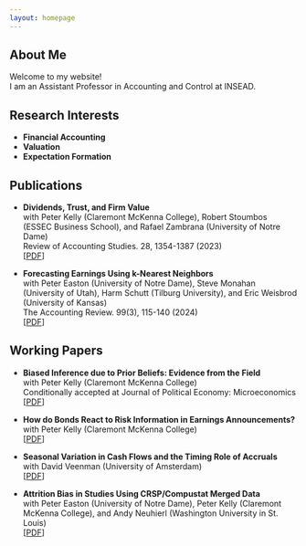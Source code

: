 ```yaml
---
layout: homepage
---
```


## About Me

Welcome to my website!
<br>
I am an Assistant Professor in Accounting and Control at INSEAD.

## Research Interests

- **Financial Accounting**
- **Valuation**
- **Expectation Formation**

## Publications

- **Dividends, Trust, and Firm Value**
  <br>
  with Peter Kelly (Claremont McKenna College), Robert Stoumbos (ESSEC Business School), and Rafael Zambrana (University of Notre Dame)
  <br>
  Review of Accounting Studies. 28, 1354-1387 (2023)
  <br>
  [[PDF](https://papers.ssrn.com/sol3/papers.cfm?abstract_id=2311512)]

- **Forecasting Earnings Using k-Nearest Neighbors**
  <br>
  with Peter Easton (University of Notre Dame), Steve Monahan (University of Utah), Harm Schutt (Tilburg University), and Eric Weisbrod (University of Kansas)
  <br>
  The Accounting Review. 99(3), 115-140 (2024)
  <br>
  [[PDF](https://papers.ssrn.com/sol3/papers.cfm?abstract_id=3752238)]



## Working Papers

- **Biased Inference due to Prior Beliefs: Evidence from the Field**
  <br>
  with Peter Kelly (Claremont McKenna College)
  <br>
  Conditionally accepted at Journal of Political Economy: Microeconomics
  <br>
  [[PDF](https://papers.ssrn.com/sol3/papers.cfm?abstract_id=4209631)]

- **How do Bonds React to Risk Information in Earnings Announcements?**
  <br>
  with Peter Kelly (Claremont McKenna College)
  <br>
  [[PDF](https://papers.ssrn.com/sol3/papers.cfm?abstract_id=4529463)]

- **Seasonal Variation in Cash Flows and the Timing Role of Accruals**
  <br>
  with David Veenman (University of Amsterdam)
  <br>
  [[PDF](https://papers.ssrn.com/sol3/papers.cfm?abstract_id=5042551)]

- **Attrition Bias in Studies Using CRSP/Compustat Merged Data**
  <br>
  with Peter Easton (University of Notre Dame), Peter Kelly (Claremont McKenna College), and Andy Neuhierl (Washington University in St. Louis)
  <br>
  [[PDF](https://papers.ssrn.com/sol3/papers.cfm?abstract_id=3040354)]
